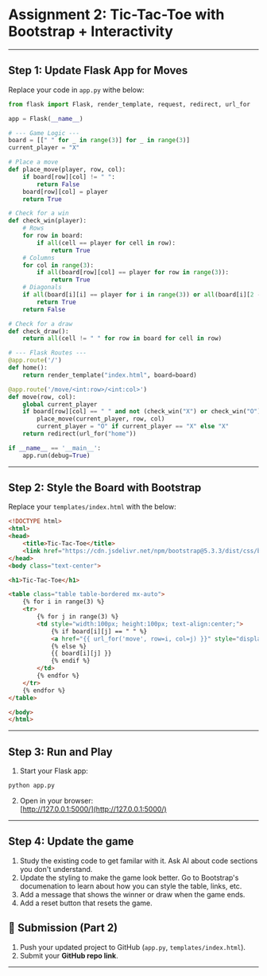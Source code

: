 # Assignment 2: Tic-Tac-Toe with Bootstrap + Interactivity  

---

## Step 1: Update Flask App for Moves  

Replace your code in `app.py` withe below:  

```python
from flask import Flask, render_template, request, redirect, url_for

app = Flask(__name__)

# --- Game Logic ---
board = [[" " for _ in range(3)] for _ in range(3)]
current_player = "X"

# Place a move
def place_move(player, row, col):
    if board[row][col] != " ":
        return False
    board[row][col] = player
    return True

# Check for a win
def check_win(player):
    # Rows
    for row in board:
        if all(cell == player for cell in row):
            return True
    # Columns
    for col in range(3):
        if all(board[row][col] == player for row in range(3)):
            return True
    # Diagonals
    if all(board[i][i] == player for i in range(3)) or all(board[i][2 - i] == player for i in range(3)):
        return True
    return False

# Check for a draw
def check_draw():
    return all(cell != " " for row in board for cell in row)

# --- Flask Routes ---
@app.route('/')
def home():
    return render_template("index.html", board=board)

@app.route('/move/<int:row>/<int:col>')
def move(row, col):
    global current_player
    if board[row][col] == " " and not (check_win("X") or check_win("O") or check_draw()):
        place_move(current_player, row, col)
        current_player = "O" if current_player == "X" else "X"
    return redirect(url_for("home"))

if __name__ == '__main__':
    app.run(debug=True)

```

---

## Step 2: Style the Board with Bootstrap  

Replace your `templates/index.html` with the below:

```html
<!DOCTYPE html>
<html>
<head>
    <title>Tic-Tac-Toe</title>
    <link href="https://cdn.jsdelivr.net/npm/bootstrap@5.3.3/dist/css/bootstrap.min.css" rel="stylesheet">
</head>
<body class="text-center">

<h1>Tic-Tac-Toe</h1>

<table class="table table-bordered mx-auto">
    {% for i in range(3) %}
    <tr>
        {% for j in range(3) %}
        <td style="width:100px; height:100px; text-align:center;">
            {% if board[i][j] == " " %}
            <a href="{{ url_for('move', row=i, col=j) }}" style="display:block; width:100%; height:100%;">&nbsp;</a>
            {% else %}
            {{ board[i][j] }}
            {% endif %}
        </td>
        {% endfor %}
    </tr>
    {% endfor %}
</table>

</body>
</html>

```

---

## Step 3: Run and Play  

1. Start your Flask app:  

```bash
python app.py
```

2. Open in your browser:  
[http://127.0.0.1:5000/](http://127.0.0.1:5000/)  


---

## Step 4: Update the game
1. Study the existing code to get familar with it. Ask AI about code sections you don't understand.
2. Update the styling to make the game look better. Go to Bootstrap's documenation to learn about how you can style the table, links, etc.
3. Add a message that shows the winner or draw when the game ends.
4. Add a reset button that resets the game.  

## 📌 Submission (Part 2)  

1. Push your updated project to GitHub (`app.py`, `templates/index.html`).  
2. Submit your **GitHub repo link**.  

---

